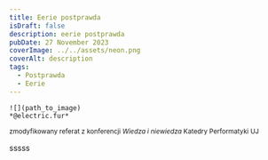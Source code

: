 ```yaml
---
title: Eerie postprawda
isDraft: false
description: eerie postprawda
pubDate: 27 November 2023
coverImage: ../../assets/neon.png
coverAlt: description
tags:
  - Postprawda
  - Eerie
---
```

```
![](path_to_image)
*@electric.fur*
```

<sub> zmodyfikowany referat z konferencji _Wiedza i niewiedza_ Katedry Performatyki UJ </sub>

sssss